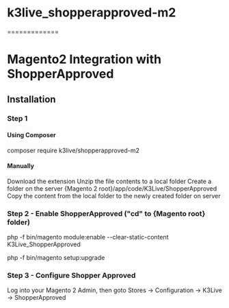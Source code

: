 # k3live_shopperapproved-m2
=============

# Magento2 Integration with ShopperApproved

## Installation

### Step 1

#### Using Composer
composer require k3live/shopperapproved-m2

#### Manually
Download the extension
Unzip the file contents to a local folder
Create a folder on the server {Magento 2 root}/app/code/K3Live/ShopperApproved
Copy the content from the local folder to the newly created folder on server

### Step 2 - Enable ShopperApproved ("cd" to {Magento root} folder)
  php -f bin/magento module:enable --clear-static-content K3Live_ShopperApproved
  
  php -f bin/magento setup:upgrade

### Step 3 - Configure Shopper Approved
Log into your Magento 2 Admin, then goto Stores -> Configuration -> K3Live -> ShopperApproved